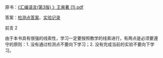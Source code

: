 
原书：[《汇编语言(第3版) 》王爽著 (1).pdf](https://raw.githubusercontent.com/peteryuanpan/notebook/master/ASSEMBLE/%E3%80%8A%E6%B1%87%E7%BC%96%E8%AF%AD%E8%A8%80(%E7%AC%AC3%E7%89%88)%20%E3%80%8B%E7%8E%8B%E7%88%BD%E8%91%97.pdf)

答案：[检测点答案](https://blackdragonf.github.io/2017/03/05/%E7%8E%8B%E7%88%BD%E6%B1%87%E7%BC%96%E8%AF%AD%E8%A8%80%E7%AC%AC%E4%B8%89%E7%89%88%E6%A3%80%E6%B5%8B%E7%82%B9%E7%AD%94%E6%A1%88/)、[实验记录](https://blog.codedragon.tech/2017/03/09/%E7%8E%8B%E7%88%BD%E6%B1%87%E7%BC%96%E8%AF%AD%E8%A8%80%E7%AC%AC%E4%B8%89%E7%89%88%E5%AE%9E%E9%AA%8C/)

前言 2

由于本书具有很强的线索性，学习一定要按照教学的线索进行，有两点是必须要遵守的原则：1. 没有通过检测点不要向下学习；2. 没有完成当前的实验不要向下学习。

